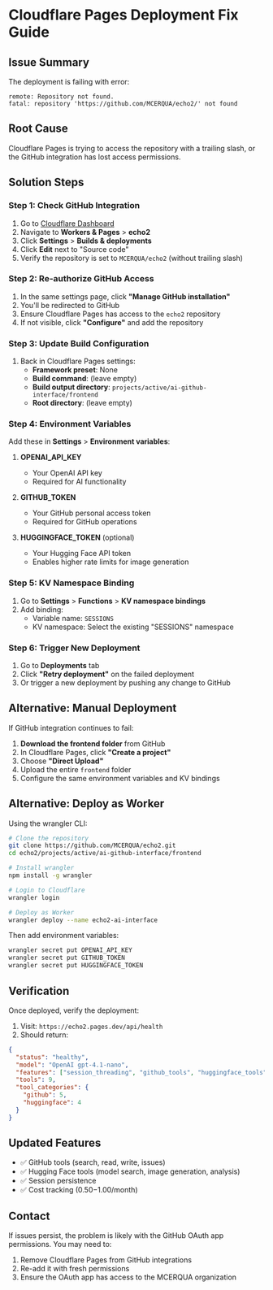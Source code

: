 # Cloudflare Pages Deployment Fix Guide

## Issue Summary
The deployment is failing with error:
```
remote: Repository not found.
fatal: repository 'https://github.com/MCERQUA/echo2/' not found
```

## Root Cause
Cloudflare Pages is trying to access the repository with a trailing slash, or the GitHub integration has lost access permissions.

## Solution Steps

### Step 1: Check GitHub Integration
1. Go to [Cloudflare Dashboard](https://dash.cloudflare.com)
2. Navigate to **Workers & Pages** > **echo2**
3. Click **Settings** > **Builds & deployments**
4. Click **Edit** next to "Source code"
5. Verify the repository is set to `MCERQUA/echo2` (without trailing slash)

### Step 2: Re-authorize GitHub Access
1. In the same settings page, click **"Manage GitHub installation"**
2. You'll be redirected to GitHub
3. Ensure Cloudflare Pages has access to the `echo2` repository
4. If not visible, click **"Configure"** and add the repository

### Step 3: Update Build Configuration
1. Back in Cloudflare Pages settings:
   - **Framework preset**: None
   - **Build command**: (leave empty)
   - **Build output directory**: `projects/active/ai-github-interface/frontend`
   - **Root directory**: (leave empty)

### Step 4: Environment Variables
Add these in **Settings** > **Environment variables**:

1. **OPENAI_API_KEY**
   - Your OpenAI API key
   - Required for AI functionality

2. **GITHUB_TOKEN**
   - Your GitHub personal access token
   - Required for GitHub operations

3. **HUGGINGFACE_TOKEN** (optional)
   - Your Hugging Face API token
   - Enables higher rate limits for image generation

### Step 5: KV Namespace Binding
1. Go to **Settings** > **Functions** > **KV namespace bindings**
2. Add binding:
   - Variable name: `SESSIONS`
   - KV namespace: Select the existing "SESSIONS" namespace

### Step 6: Trigger New Deployment
1. Go to **Deployments** tab
2. Click **"Retry deployment"** on the failed deployment
3. Or trigger a new deployment by pushing any change to GitHub

## Alternative: Manual Deployment

If GitHub integration continues to fail:

1. **Download the frontend folder** from GitHub
2. In Cloudflare Pages, click **"Create a project"**
3. Choose **"Direct Upload"**
4. Upload the entire `frontend` folder
5. Configure the same environment variables and KV bindings

## Alternative: Deploy as Worker

Using the wrangler CLI:

```bash
# Clone the repository
git clone https://github.com/MCERQUA/echo2.git
cd echo2/projects/active/ai-github-interface/frontend

# Install wrangler
npm install -g wrangler

# Login to Cloudflare
wrangler login

# Deploy as Worker
wrangler deploy --name echo2-ai-interface
```

Then add environment variables:
```bash
wrangler secret put OPENAI_API_KEY
wrangler secret put GITHUB_TOKEN
wrangler secret put HUGGINGFACE_TOKEN
```

## Verification

Once deployed, verify the deployment:

1. Visit: `https://echo2.pages.dev/api/health`
2. Should return:
```json
{
  "status": "healthy",
  "model": "OpenAI gpt-4.1-nano",
  "features": ["session_threading", "github_tools", "huggingface_tools"],
  "tools": 9,
  "tool_categories": {
    "github": 5,
    "huggingface": 4
  }
}
```

## Updated Features
- ✅ GitHub tools (search, read, write, issues)
- ✅ Hugging Face tools (model search, image generation, analysis)
- ✅ Session persistence
- ✅ Cost tracking ($0.50-$1.00/month)

## Contact
If issues persist, the problem is likely with the GitHub OAuth app permissions. You may need to:
1. Remove Cloudflare Pages from GitHub integrations
2. Re-add it with fresh permissions
3. Ensure the OAuth app has access to the MCERQUA organization
